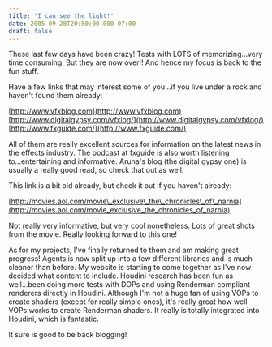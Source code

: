 ```yaml
---
title: 'I can see the light!'
date: 2005-09-28T20:50:00.000-07:00
draft: false
---
```


These last few days have been crazy! Tests with LOTS of memorizing...very time consuming. But they are now over!! And hence my focus is back to the fun stuff.

Have a few links that may interest some of you...if you live under a rock and haven't found them already:

[http://www.vfxblog.com](http://www.vfxblog.com)
[http://www.digitalgypsy.com/vfxlog/](http://www.digitalgypsy.com/vfxlog/)
[http://www.fxguide.com/](http://www.fxguide.com/)

All of them are really excellent sources for information on the latest news in the effects industry. The podcast at fxguide is also worth listening to...entertaining and informative. Aruna's blog (the digital gypsy one) is usually a really good read, so check that out as well.

This link is a bit old already, but check it out if you haven't already:

[http://movies.aol.com/movie\_exclusive\_the\_chronicles\_of\_narnia](http://movies.aol.com/movie_exclusive_the_chronicles_of_narnia)

Not really very informative, but very cool nonetheless. Lots of great shots from the movie. Really looking forward to this one!

As for my projects, I've finally returned to them and am making great progress! Agents is now split up into a few different libraries and is much cleaner than before. My website is starting to come together as I've now decided what content to include. Houdini research has been fun as well...been doing more tests with DOPs and using Renderman compliant renderers directly in Houdini. Although I'm not a huge fan of using VOPs to create shaders (except for really simple ones), it's really great how well VOPs works to create Renderman shaders. It really is totally integrated into Houdini, which is fantastic.

It sure is good to be back blogging!
